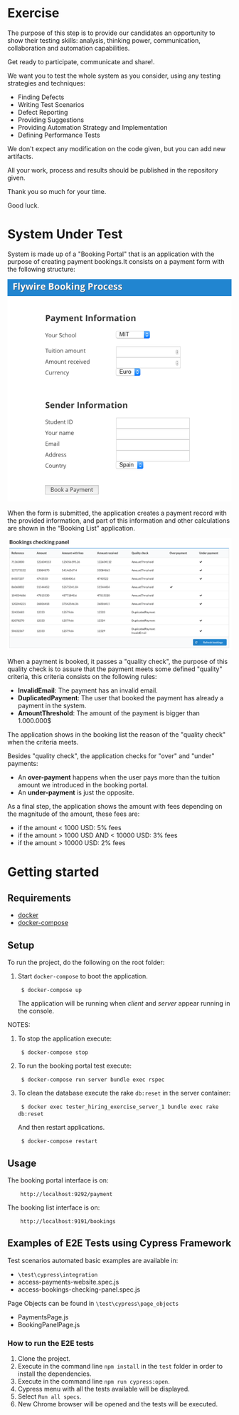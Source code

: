 # Exercise

The purpose of this step is to provide our candidates an opportunity to show their testing skills: analysis, thinking power, communication, collaboration and automation capabilities.
 
Get ready to participate, communicate and share!.
 
We want you to test the whole system as you consider, using any testing strategies and techniques:
* Finding Defects
* Writing Test Scenarios
* Defect Reporting
* Providing Suggestions
* Providing Automation Strategy and Implementation
* Defining Performance Tests
 
We don't expect any modification on the code given, but you can add new artifacts. 
 
All your work, process and results should be published in the repository given.

Thank you so much for your time. 

Good luck.


# System Under Test

System is made up of a "Booking Portal" that is an application with the purpose of creating payment bookings.It consists on a payment form with the following structure:

![alt tag](images/BookingPortal.png)

When the form is submitted, the application creates a payment record with the provided information, and part of this information and other calculations are shown in the “Booking List” application.

![alt tag](images/BookingList.png)

When a payment is booked, it passes a "quality check", the purpose of this quality check is to assure that the payment meets some defined "quality" criteria, this criteria consists on the following rules:

* **InvalidEmail**: The payment has an invalid email.
* **DuplicatedPayment**: The user that booked the payment has already a payment in the system.
* **AmountThreshold**: The amount of the payment is bigger than 1.000.000$

The application shows in the booking list the reason of the "quality check" when the criteria meets.

Besides "quality check", the application checks for "over" and "under" payments:

* An **over-payment** happens when the user pays more than the tuition amount we introduced in the booking portal.
* An **under-payment** is just the opposite.

As a final step, the application shows the amount with fees depending on the magnitude of the amount, these fees are:

* if the amount < 1000 USD: 5% fees
* if the amount > 1000 USD AND < 10000 USD: 3% fees
* if the amount > 10000 USD: 2% fees


# Getting started

## Requirements

- [docker](https://www.docker.com)
- [docker-compose](https://docs.docker.com/compose/install/)

## Setup

To run the project, do the following on the root folder:

1. Start `docker-compose` to boot the application.

		$ docker-compose up
		
	The application will be running when *client* and *server* appear running in the console.


NOTES:

1. To stop the application execute:

		$ docker-compose stop

2. To run the booking portal test execute:

		$ docker-compose run server bundle exec rspec

3. To clean the database execute the rake `db:reset` in the server container:

		$ docker exec tester_hiring_exercise_server_1 bundle exec rake db:reset

	And then restart applications.

		$ docker-compose restart


## Usage

The booking portal interface is on:

		http://localhost:9292/payment

The booking list interface is on:

		http://localhost:9191/bookings

## Examples of E2E Tests using Cypress Framework

Test scenarios automated basic examples are available in:
- ```\test\cypress\integration```
- access-payments-website.spec.js
- access-bookings-checking-panel.spec.js

Page Objects can be found in ```\test\cypress\page_objects```
- PaymentsPage.js
- BookingPanelPage.js

### How to run the E2E tests
1.	Clone the project.
2.	Execute in the command line ```npm install``` in the ```test``` folder in order to install the dependencies.
3.	Execute in the command line ```npm run cypress:open```.
4.	Cypress menu with all the tests available will be displayed.
5.	Select ```Run all specs```.
6.	New Chrome browser will be opened and the tests will be executed.
